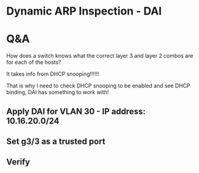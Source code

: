 # Dynamic ARP Inspection - DAI

# Q&A
How does a switch knows what the correct layer 3 and layer 2 combos are for each of the hosts?

It takes info from DHCP snooping!!!!!!

That is why I need to check DHCP snooping to be enabled and see DHCP binding, DAI has something to work with!


## Apply DAI for VLAN 30 - IP address:  10.16.20.0/24

## Set g3/3 as a trusted port

## Verify

